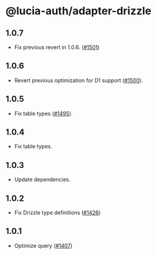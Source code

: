# @lucia-auth/adapter-drizzle

## 1.0.7

- Fix previous revert in 1.0.6. ([#1501](https://github.com/lucia-auth/lucia/pull/1501))

## 1.0.6

- Revert previous optimization for D1 support ([#1500](https://github.com/lucia-auth/lucia/pull/1500)).

## 1.0.5

- Fix table types ([#1495](https://github.com/lucia-auth/lucia/pull/1495)).

## 1.0.4

-   Fix table types.

## 1.0.3

-   Update dependencies.

## 1.0.2

-   Fix Drizzle type definitions ([#1426](https://github.com/lucia-auth/lucia/pull/1426))

## 1.0.1

-   Optimize query ([#1407](https://github.com/lucia-auth/lucia/pull/1407))
